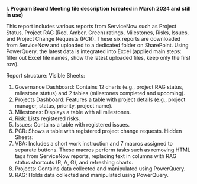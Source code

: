 **I. Program Board Meeting file description (created in March 2024 and still in use)**

This report includes various reports from ServiceNow such as Project Status, Project RAG (Red, Amber, Green) ratings, Milestones, Risks, Issues, and Project Change Requests (PCR). 
These six reports are downloaded from ServiceNow and uploaded to a dedicated folder on SharePoint. Using PowerQuery, the latest data is integrated into Excel (applied main steps: filter out Excel file names, show the latest uploaded files, keep only the first row).

Report structure:
Visible Sheets:
1. Governance Dashboard: Contains 12 charts (e.g., project RAG status, milestone status) and 2 tables (milestones completed and upcoming).
2. Projects Dashboard: Features a table with project details (e.g., project manager, status, priority, project name).
3. Milestones: Displays a table with all milestones.
4. Risk: Lists registered risks.
5. Issues: Contains a table with registered issues.
6. PCR: Shows a table with registered project change requests.
Hidden Sheets:
1. VBA: Includes a short work instruction and 7 macros assigned to separate buttons. These macros perform tasks such as removing HTML tags from ServiceNow reports, replacing text in columns with RAG status shortcuts (R, A, G), and refreshing charts.
2. Projects: Contains data collected and manipulated using PowerQuery.
3. RAG: Holds data collected and manipulated using PowerQuery.
